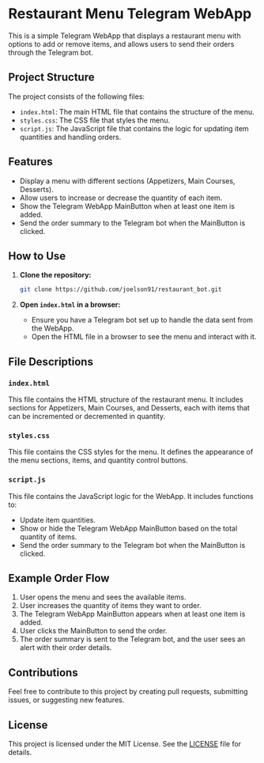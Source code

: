 # Restaurant Menu Telegram WebApp

This is a simple Telegram WebApp that displays a restaurant menu with options to add or remove items, and allows users to send their orders through the Telegram bot.

## Project Structure

The project consists of the following files:

- `index.html`: The main HTML file that contains the structure of the menu.
- `styles.css`: The CSS file that styles the menu.
- `script.js`: The JavaScript file that contains the logic for updating item quantities and handling orders.

## Features

- Display a menu with different sections (Appetizers, Main Courses, Desserts).
- Allow users to increase or decrease the quantity of each item.
- Show the Telegram WebApp MainButton when at least one item is added.
- Send the order summary to the Telegram bot when the MainButton is clicked.

## How to Use

1. **Clone the repository:**
    ```sh
    git clone https://github.com/joelson91/restaurant_bot.git
    ```

2. **Open `index.html` in a browser:**
    - Ensure you have a Telegram bot set up to handle the data sent from the WebApp.
    - Open the HTML file in a browser to see the menu and interact with it.

## File Descriptions

### `index.html`

This file contains the HTML structure of the restaurant menu. It includes sections for Appetizers, Main Courses, and Desserts, each with items that can be incremented or decremented in quantity.

### `styles.css`

This file contains the CSS styles for the menu. It defines the appearance of the menu sections, items, and quantity control buttons.

### `script.js`

This file contains the JavaScript logic for the WebApp. It includes functions to:

- Update item quantities.
- Show or hide the Telegram WebApp MainButton based on the total quantity of items.
- Send the order summary to the Telegram bot when the MainButton is clicked.

## Example Order Flow

1. User opens the menu and sees the available items.
2. User increases the quantity of items they want to order.
3. The Telegram WebApp MainButton appears when at least one item is added.
4. User clicks the MainButton to send the order.
5. The order summary is sent to the Telegram bot, and the user sees an alert with their order details.

## Contributions

Feel free to contribute to this project by creating pull requests, submitting issues, or suggesting new features.

## License

This project is licensed under the MIT License. See the [LICENSE](LICENSE) file for details.
